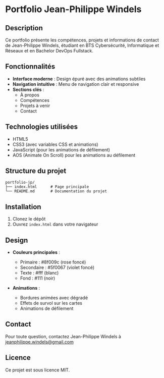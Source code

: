 # Portfolio Jean-Philippe Windels

## Description
Ce portfolio présente les compétences, projets et informations de contact de Jean-Philippe Windels, étudiant en BTS Cybersécurité, Informatique et Réseaux et en Bachelor DevOps Fullstack.

## Fonctionnalités

- **Interface moderne** : Design épuré avec des animations subtiles
- **Navigation intuitive** : Menu de navigation clair et responsive
- **Sections clés** :
  - À propos
  - Compétences
  - Projets à venir
  - Contact

## Technologies utilisées

- HTML5
- CSS3 (avec variables CSS et animations)
- JavaScript (pour les animations de défilement)
- AOS (Animate On Scroll) pour les animations au défilement

## Structure du projet

```
portfolio-jp/
├── index.html      # Page principale
└── README.md       # Documentation du projet
```

## Installation

1. Clonez le dépôt
2. Ouvrez `index.html` dans votre navigateur

## Design

- **Couleurs principales** :
  - Primaire : #8f009c (rose foncé)
  - Secondaire : #5f0067 (violet foncé)
  - Texte : #fff (blanc)
  - Fond : #111 (noir)

- **Animations** :
  - Bordures animées avec dégradé
  - Effets de survol sur les cartes
  - Animations de défilement

## Contact

Pour toute question, contactez Jean-Philippe Windels à jeanphilippe.windels@gmail.com

## Licence

Ce projet est sous licence MIT.
